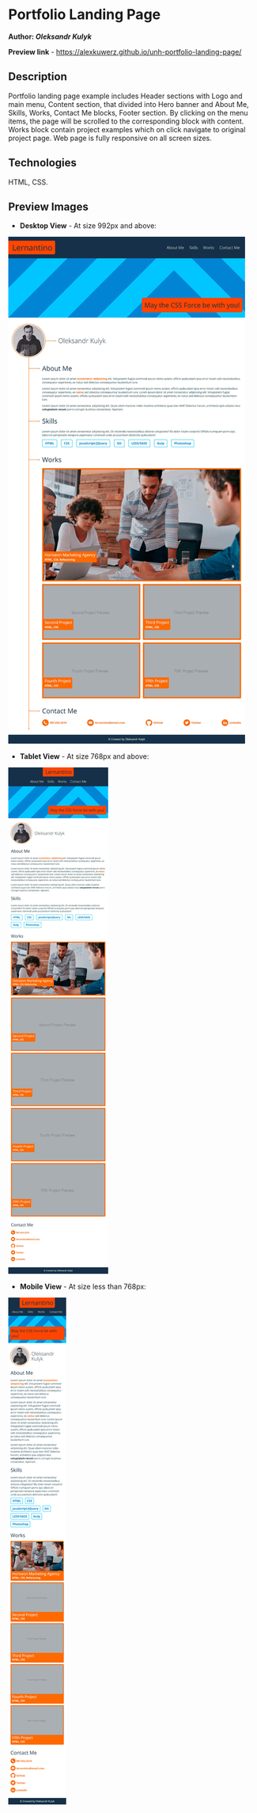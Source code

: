 # Portfolio Landing Page

**Author: _Oleksandr Kulyk_**

**Preview link** - https://alexkuwerz.github.io/unh-portfolio-landing-page/

## Description

Portfolio landing page example includes Header sections with Logo and main menu, Content section, that divided into Hero banner and About Me, Skills, Works, Contact Me blocks, Footer section. By clicking on the menu items, the page will be scrolled to the corresponding block with content. Works block contain project examples which on click navigate to original project page. Web page is fully responsive on all screen sizes.

## Technologies

HTML, CSS.

## Preview Images

* **Desktop View** - At size 992px and above:

<img src="./res/desktop-preview.jpg" alt="Desktop view" style="max-width: 1440px;"/>

* **Tablet View** - At size 768px and above:

<img src="./res/tablet-preview.jpg" alt="Tablet view" style="max-width: 768px;"/>

* **Mobile View** - At size less than 768px:

<img src="./res/mobile-preview.jpg" alt="Mobile view" style="max-width: 375px;"/>
